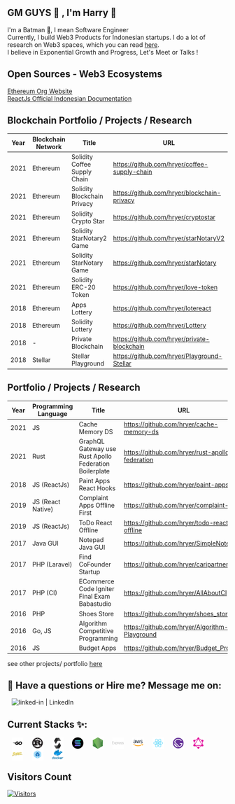 ## GM GUYS 👋 , I'm Harry 🦊
I'm a Batman 🦇, I mean Software Engineer <br />
Currently, I build Web3 Products for Indonesian startups. I do a lot of research on Web3 spaces, which you can read [here](https://medium.com/hryer-dev). <br />
I believe in Exponential Growth and Progress, Let's Meet or Talks !<br />

## Open Sources - Web3 Ecosystems
[Ethereum Org Website](https://github.com/ethereum/ethereum-org-website) </br>
[ReactJs Official Indonesian Documentation](https://github.com/reactjs/id.react.dev)

## Blockchain Portfolio / Projects / Research
| Year       | Blockchain Network | Title                         | URL                                 |
|------------|----------------------|-------------------------------|-------------------------------------|
| 2021 | Ethereum               | Solidity Coffee Supply Chain | https://github.com/hryer/coffee-supply-chain
| 2021 | Ethereum               | Solidity Blockchain Privacy | https://github.com/hryer/blockchain-privacy
| 2021 | Ethereum               | Solidity Crypto Star | https://github.com/hryer/cryptostar
| 2021 | Ethereum               | Solidity StarNotary2 Game |https://github.com/hryer/starNotaryV2
| 2021 | Ethereum               |  Solidity StarNotary Game | https://github.com/hryer/starNotary
| 2021 | Ethereum               |  Solidity ERC-20 Token |https://github.com/hryer/love-token
| 2018 | Ethereum               |  Apps Lottery | https://github.com/hryer/lotereact |
| 2018 | Ethereum               |  Solidity Lottery | https://github.com/hryer/Lottery |
| 2018 | -              |  Private Blockchain | https://github.com/hryer/private-blockchain |
| 2018 | Stellar               |  Stellar Playground | https://github.com/hryer/Playground-Stellar |

## Portfolio / Projects / Research
| Year       | Programming Language | Title                         | URL                                 |
|------------|----------------------|-------------------------------|-------------------------------------|
| 2021 | JS               |  Cache Memory DS | https://github.com/hryer/cache-memory-ds |
| 2021 | Rust               |  GraphQL Gateway use Rust Apollo Federation Boilerplate | https://github.com/hryer/rust-apollo-federation  |
| 2018 | JS (ReactJs)               |  Paint Apps React Hooks | https://github.com/hryer/paint-apps  |
| 2019 | JS (React Native)               |  Complaint Apps Offline First | https://github.com/hryer/complaint-app  |
| 2019 | JS (ReactJs)               |  ToDo React Offline | https://github.com/hryer/todo-react-offline  |
| 2017 | Java GUI               |  Notepad Java GUI | https://github.com/hryer/SimpleNotepad  |
| 2017 | PHP (Laravel)               |  Find CoFounder Startup  | https://github.com/hryer/caripartner  |
| 2017 | PHP (CI)               |  ECommerce Code Igniter Final Exam Babastudio  | https://github.com/hryer/AllAboutCI  |
| 2016 | PHP               |  Shoes Store  | https://github.com/hryer/shoes_store  |
| 2016 | Go, JS               |  Algorithm Competitive Programming  | https://github.com/hryer/Algorithm-Playground  |
| 2016 | JS               |  Budget Apps  | https://github.com/hryer/Budget_Projects  |

see other projects/ portfolio [here](https://github.com/hryer/hryer/blob/main/projects.md)

## 🤙 Have a questions or Hire me? Message me on:

[<img align="left" alt="linked-in | LinkedIn" src="https://img.shields.io/badge/LinkedIn-0077B5?style=for-the-badge&logo=linkedin&logoColor=white" style="margin:0 10px"/>][linkedin]

<br />

## Current Stacks ✨:
<img align="left" alt="golang" width="26px" src="https://raw.githubusercontent.com/github/explore/80688e429a7d4ef2fca1e82350fe8e3517d3494d/topics/go/go.png" style="margin:0 10px"/>
<img align="left" alt="rust" width="26px" src="https://raw.githubusercontent.com/github/explore/80688e429a7d4ef2fca1e82350fe8e3517d3494d/topics/rust/rust.png" style="margin:0 10px"/>
<img align="left" alt="solidity" width="26px" src="https://raw.githubusercontent.com/github/explore/ba9de12f88fd08825c51928e91f1678cb5c94b26/topics/solidity/solidity.png" style="margin:0 10px"/>
<img align="left" alt="solidity" width="26px" src="https://raw.githubusercontent.com/github/explore/14191328e15689ba52d5c10e18b43417bf79b2ef/topics/solana/solana.png" style="margin:0 10px"/>
<img align="left" alt="Node.js" width="26px" src="https://raw.githubusercontent.com/github/explore/80688e429a7d4ef2fca1e82350fe8e3517d3494d/topics/nodejs/nodejs.png" style="margin:0 10px"/>
<img align="left" alt="Express.js" width="26px" src="https://raw.githubusercontent.com/github/explore/80688e429a7d4ef2fca1e82350fe8e3517d3494d/topics/express/express.png" style="margin:0 10px"/>
<img align="left" alt="aws" width="26px" src="https://raw.githubusercontent.com/github/explore/fbceb94436312b6dacde68d122a5b9c7d11f9524/topics/aws/aws.png" style="margin:0 10px"/>
<img align="left" alt="React" width="26px" src="https://raw.githubusercontent.com/github/explore/80688e429a7d4ef2fca1e82350fe8e3517d3494d/topics/react/react.png" style="margin:0 10px"/>
<img align="left" alt="Gatsby" width="26px" src="https://raw.githubusercontent.com/github/explore/e94815998e4e0713912fed477a1f346ec04c3da2/topics/gatsby/gatsby.png" style="margin:0 10px"/>
<img align="left" alt="GraphQL" width="26px" src="https://raw.githubusercontent.com/github/explore/80688e429a7d4ef2fca1e82350fe8e3517d3494d/topics/graphql/graphql.png" style="margin:0 10px"/>
<img align="left" alt="babeljs" width="26px" src="https://raw.githubusercontent.com/github/explore/cb39e2385dfcec8a661d01bfacff6b1e33bbaa9d/topics/babel/babel.png" style="margin:0 10px"/>
<img align="left" alt="webpack" width="26px" src="https://raw.githubusercontent.com/github/explore/80688e429a7d4ef2fca1e82350fe8e3517d3494d/topics/webpack/webpack.png" style="margin:0 10px"/>
<img align="left" alt="docker" width="26px" src="https://raw.githubusercontent.com/github/explore/80688e429a7d4ef2fca1e82350fe8e3517d3494d/topics/docker/docker.png" style="margin:0 10px"/>



<br />

[linkedin]: https://www.linkedin.com/in/hryer/
<br />

## Visitors Count <br />
[![Visitors](https://api.visitorbadge.io/api/visitors?path=https%3A%2F%2Fgithub.com%2Fhryer%2Fhryer&countColor=%23ba68c8&style=plastic&labelStyle=upper)](https://visitorbadge.io/status?path=https%3A%2F%2Fgithub.com%2Fhryer%2Fhryer)




